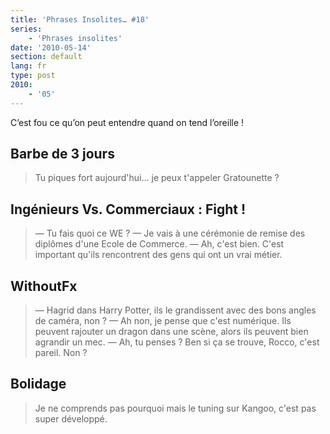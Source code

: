 ```yaml
---
title: 'Phrases Insolites… #18'
series:
    - 'Phrases insolites'
date: '2010-05-14'
section: default
lang: fr
type: post
2010:
    - '05'
---
```


C’est fou ce qu’on peut entendre quand on tend l’oreille&nbsp;!

<!-- more -->

## Barbe de 3 jours

> Tu piques fort aujourd'hui… je peux t'appeler Gratounette&nbsp;?

## Ingénieurs Vs. Commerciaux&nbsp;: Fight&nbsp;!

> — Tu fais quoi ce WE&nbsp;?
> — Je vais à une cérémonie de remise des diplômes d'une Ecole de Commerce.
> — Ah, c'est bien. C'est important qu'ils rencontrent des gens qui ont un vrai métier.

## WithoutFx

> — Hagrid dans Harry Potter, ils le grandissent avec des bons angles de caméra, non&nbsp;?
> — Ah non, je pense que c'est numérique. Ils peuvent rajouter un dragon dans une scène, alors ils peuvent bien agrandir un mec.
> — Ah, tu penses&nbsp;? Ben si ça se trouve, Rocco, c'est pareil. Non&nbsp;?

## Bolidage

> Je ne comprends pas pourquoi mais le tuning sur Kangoo, c'est pas super développé.
